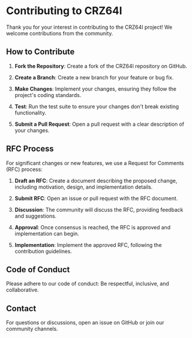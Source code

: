# Contributing to CRZ64I

Thank you for your interest in contributing to the CRZ64I project! We welcome contributions from the community.

## How to Contribute

1. **Fork the Repository**: Create a fork of the CRZ64I repository on GitHub.

2. **Create a Branch**: Create a new branch for your feature or bug fix.

3. **Make Changes**: Implement your changes, ensuring they follow the project's coding standards.

4. **Test**: Run the test suite to ensure your changes don't break existing functionality.

5. **Submit a Pull Request**: Open a pull request with a clear description of your changes.

## RFC Process

For significant changes or new features, we use a Request for Comments (RFC) process:

1. **Draft an RFC**: Create a document describing the proposed change, including motivation, design, and implementation details.

2. **Submit RFC**: Open an issue or pull request with the RFC document.

3. **Discussion**: The community will discuss the RFC, providing feedback and suggestions.

4. **Approval**: Once consensus is reached, the RFC is approved and implementation can begin.

5. **Implementation**: Implement the approved RFC, following the contribution guidelines.

## Code of Conduct

Please adhere to our code of conduct: Be respectful, inclusive, and collaborative.

## Contact

For questions or discussions, open an issue on GitHub or join our community channels.
